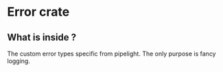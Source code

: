 # Error crate

## What is inside ?

The custom error types specific from pipelight.
The only purpose is fancy logging.
